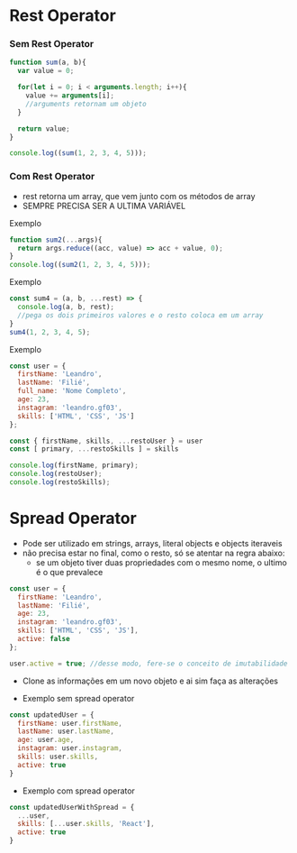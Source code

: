 # Rest Operator

### Sem Rest Operator

```js
function sum(a, b){
  var value = 0;

  for(let i = 0; i < arguments.length; i++){
    value += arguments[i];
    //arguments retornam um objeto
  }

  return value;
}

console.log((sum(1, 2, 3, 4, 5)));
```

### Com Rest Operator
- rest retorna um array, que vem junto com os métodos de array
- SEMPRE PRECISA SER A ULTIMA VARIÁVEL

Exemplo
```js
function sum2(...args){
  return args.reduce((acc, value) => acc + value, 0);
}
console.log((sum2(1, 2, 3, 4, 5)));
```

Exemplo
```js
const sum4 = (a, b, ...rest) => {
  console.log(a, b, rest);
  //pega os dois primeiros valores e o resto coloca em um array
}
sum4(1, 2, 3, 4, 5);
```

Exemplo
```js
const user = {
  firstName: 'Leandro',
  lastName: 'Filié',
  full_name: 'Nome Completo',
  age: 23,
  instagram: 'leandro.gf03',
  skills: ['HTML', 'CSS', 'JS']
};

const { firstName, skills, ...restoUser } = user
const [ primary, ...restoSkills ] = skills

console.log(firstName, primary);
console.log(restoUser);
console.log(restoSkills);
```

# Spread Operator
- Pode ser utilizado em strings, arrays, literal objects e objects iteraveis
- não precisa estar no final, como o resto, só se atentar na regra abaixo: 
  - se um objeto tiver duas propriedades com o mesmo nome, o ultimo é o que prevalece

```js
const user = {
  firstName: 'Leandro',
  lastName: 'Filié',
  age: 23,
  instagram: 'leandro.gf03',
  skills: ['HTML', 'CSS', 'JS'],
  active: false
};

user.active = true; //desse modo, fere-se o conceito de imutabilidade

```

- Clone as informações em um novo objeto e ai sim faça as alterações

- Exemplo sem spread operator
```js
const updatedUser = {
  firstName: user.firstName,
  lastName: user.lastName,
  age: user.age,
  instagram: user.instagram,
  skills: user.skills,
  active: true
}
```

- Exemplo com spread operator
```js
const updatedUserWithSpread = {
  ...user,
  skills: [...user.skills, 'React'],
  active: true 
}
```